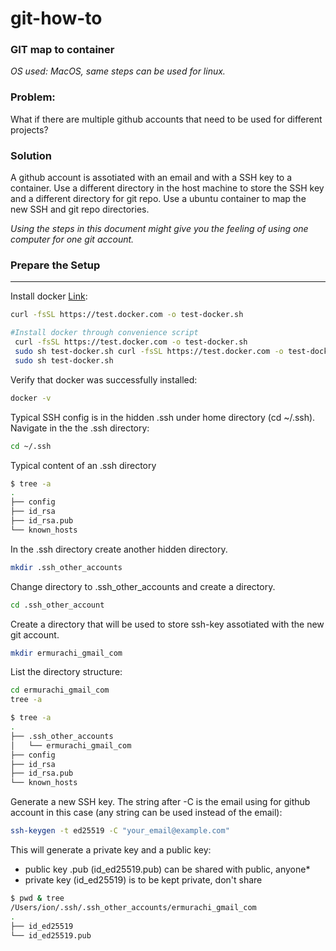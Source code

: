 # git-how-to

### GIT map to container
*OS used: MacOS, same steps can be used for linux.*

### Problem: 
What if there are multiple github accounts that need to be used for different projects?

### Solution
A github account is assotiated with an email and with a SSH key to a container.
Use a different directory in the host machine to store the SSH key and a different directory for git repo.
Use a ubuntu container to map the new SSH and git repo directories.

*Using the steps in this document might give you the feeling of using one computer for one git account.*


### Prepare the Setup
---
Install docker [Link](https://docs.docker.com/engine/install/ubuntu/#install-using-the-convenience-script):
```bash
curl -fsSL https://test.docker.com -o test-docker.sh
```

```bash
#Install docker through convenience script
 curl -fsSL https://test.docker.com -o test-docker.sh
 sudo sh test-docker.sh curl -fsSL https://test.docker.com -o test-docker.sh
 sudo sh test-docker.sh
```

Verify that docker was successfully installed:
```bash
docker -v
```

Typical SSH config is in the hidden .ssh under home directory (cd ~/.ssh).\
Navigate in the the .ssh directory:
```bash
cd ~/.ssh
```

Typical content of an .ssh directory
```bash
$ tree -a
.
├── config
├── id_rsa
├── id_rsa.pub
└── known_hosts
```

In the .ssh directory create another hidden directory.
```bash
mkdir .ssh_other_accounts
```

Change directory to .ssh_other_accounts and create a directory.
```bash
cd .ssh_other_account
```

Create a directory that will be used to store ssh-key assotiated with the new git account.
```bash
mkdir ermurachi_gmail_com
```

List the directory structure:
```bash
cd ermurachi_gmail_com
tree -a
```

```bash
$ tree -a
.
├── .ssh_other_accounts
│   └── ermurachi_gmail_com
├── config
├── id_rsa
├── id_rsa.pub
└── known_hosts
```

Generate a new SSH key. The string after -C is the email using for github account in this case (any string can be used instead of the email):
```bash
ssh-keygen -t ed25519 -C "your_email@example.com"
```
This will generate a private key and a public key:

* public key \.pub  \(id_ed25519.pub\) can be shared with public, anyone*
* private key (id_ed25519) is to be kept private, don't share
```bash
$ pwd & tree
/Users/ion/.ssh/.ssh_other_accounts/ermurachi_gmail_com
.
├── id_ed25519
└── id_ed25519.pub
```
